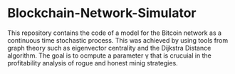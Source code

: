 # Blockchain-Network-Simulator
This repository contains the code of a model for the Bitcoin network as a continuous time stochastic process. This was achieved by using tools from graph theory such as eigenvector centrality and the Dijkstra Distance algorithm. The goal is to ocmpute a parameter γ that is crucuial in the profitability analysis of rogue and honest minig strategies.
